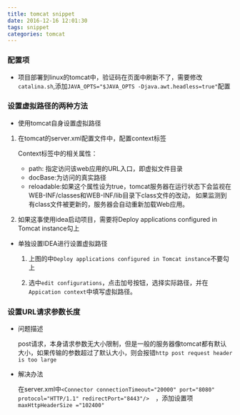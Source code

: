 ```yaml
---
title: tomcat snippet
date: 2016-12-16 12:01:30
tags: snippet
categories: tomcat
---
```


### 配置项

- 项目部署到linux的tomcat中，验证码在页面中刷新不了，需要修改`catalina.sh`,添加`JAVA_OPTS="$JAVA_OPTS -Djava.awt.headless=true"`配置

### 设置虚拟路径的两种方法

- 使用tomcat自身设置虚拟路径

1. 在tomcat的server.xml配置文件中，配置context标签

   Context标签中的相关属性：

   - path: 指定访问该web应用的URL入口，即虚拟文件目录
   - docBase:为访问的真实路径
   - reloadable:如果这个属性设为true，tomcat服务器在运行状态下会监视在WEB-INF/classes和WEB-INF/lib目录下class文件的改动， 如果监测到有class文件被更新的，服务器会自动重新加载Web应用。 

2. 如果这事使用idea启动项目，需要将Deploy applications configured in Tomcat instance勾上 


- 单独设置IDEA进行设置虚拟路径

  1. 上图的中`Deploy applications configured in Tomcat instance`不要勾上 

  2. 选中`edit configurations`，点击加号按钮，选择实际路径，并在`Appication context`中填写虚拟路径。

### 设置URL请求参数长度

- 问题描述

  post请求，本身请求参数无大小限制，但是一般的服务器像tomcat都有默认大小，如果传输的参数超过了默认大小，则会报错`http post request header is too large`

- 解决办法

  在server.xml中`<Connector connectionTimeout="20000" port="8080" protocol="HTTP/1.1" redirectPort="8443"/>  `，添加设置项`maxHttpHeaderSize ="102400" `